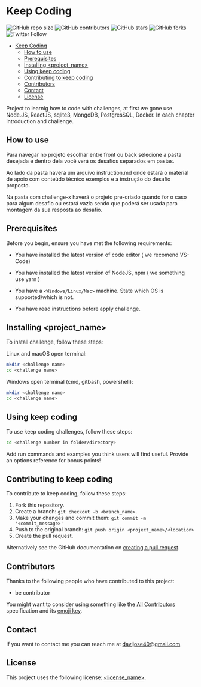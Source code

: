 # Keep Coding #

<!--- These are examples. See https://shields.io for others or to customize this set of shields. You might want to include dependencies, project status and licence info here --->
![GitHub repo size](https://img.shields.io/github/repo-size/davijose40/keepcoding?style=flat-square)
![GitHub contributors](https://img.shields.io/github/contributors/davijose40/keepcoding?style=plastic)
![GitHub stars](https://img.shields.io/github/stars/davijose40/keepcoding?style=plastic)
![GitHub forks](https://img.shields.io/github/forks/davijose40/keepcoding?label=Fork&style=plastic)
![Twitter Follow](https://img.shields.io/twitter/follow/Jose40Davi?style=social)

- [Keep Coding](#keep-coding)
  - [How to use](#how-to-use)
  - [Prerequisites](#prerequisites)
  - [Installing <project_name>](#installing-project_name)
  - [Using keep coding](#using-keep-coding)
  - [Contributing to keep coding](#contributing-to-keep-coding)
  - [Contributors](#contributors)
  - [Contact](#contact)
  - [License](#license)

Project to learnig how to code with challenges, at first we gone use Node.JS, ReactJS, sqlite3, MongoDB, PostgresSQL, Docker.
In each chapter introduction and challenge.

## How to use ##

Para navegar no projeto escolhar entre front ou back selecione a pasta desejada e dentro dela você verá os desafios separados em pastas.

Ao lado da pasta haverá um arquivo instruction.md onde estará o material de apoio com conteúdo técnico exemplos e a instrução do desafio proposto.

Na pasta com challenge-x haverá o projeto pre-criado quando for o caso para algum desafio ou estará vazia sendo que poderá ser usada para montagem da sua resposta ao desafio.

## Prerequisites ##

Before you begin, ensure you have met the following requirements:

* You have installed the latest version of code editor ( we recomend VS-Code)

* You have installed the latest version of NodeJS, npm ( we something use yarn )
* You have a `<Windows/Linux/Mac>` machine. State which OS is supported/which is not.
* You have read instructions before apply challenge.

## Installing <project_name> ##

To install challenge, follow these steps:

Linux and macOS open terminal:

```bash
mkdir <challenge name>
cd <challenge name>
```

Windows open terminal (cmd, gitbash, powershell):

```bash
mkdir <challenge name>
cd <challenge name>
```

## Using keep coding ##

To use keep coding challenges, follow these steps:

```bash
cd <challenge number in folder/directory>
```

Add run commands and examples you think users will find useful. Provide an options reference for bonus points!

## Contributing to keep coding ##

To contribute to keep coding, follow these steps:

1. Fork this repository.
2. Create a branch: `git checkout -b <branch_name>`.
3. Make your changes and commit them: `git commit -m '<commit_message>'`
4. Push to the original branch: `git push origin <project_name>/<location>`
5. Create the pull request.

Alternatively see the GitHub documentation on [creating a pull request](https://help.github.com/en/github/collaborating-with-issues-and-pull-requests/creating-a-pull-request).

## Contributors ##

Thanks to the following people who have contributed to this project:

* be contributor

You might want to consider using something like the [All Contributors](https://github.com/all-contributors/all-contributors) specification and its [emoji key](https://allcontributors.org/docs/en/emoji-key).

## Contact ##

If you want to contact me you can reach me at davijose40@gmail.com.

## License ##
<!--- If you're not sure which open license to use see https://choosealicense.com/--->

This project uses the following license: [<license_name>](https://opensource.org/licenses/MIT).
